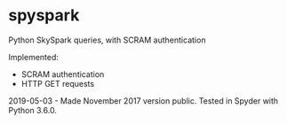 # spyspark
Python SkySpark queries, with SCRAM authentication

Implemented:
- SCRAM authentication
- HTTP GET requests

2019-05-03 - Made November 2017 version public. Tested in Spyder with Python 3.6.0.
